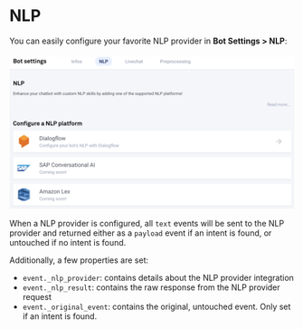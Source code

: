 # NLP

You can easily configure your favorite NLP provider in **Bot Settings &gt; NLP**:

![](../../.gitbook/assets/image%20%2826%29.png)

When a NLP provider is configured, all `text` events will be sent to the NLP provider and returned either as a `payload` event if an intent is found, or untouched if no intent is found.

Additionally, a few properties are set:

* `event._nlp_provider`: contains details about the NLP provider integration
* `event._nlp_result`: contains the raw response from the NLP provider request
* `event._original_event`: contains the original, untouched event. Only set if an intent is found.

